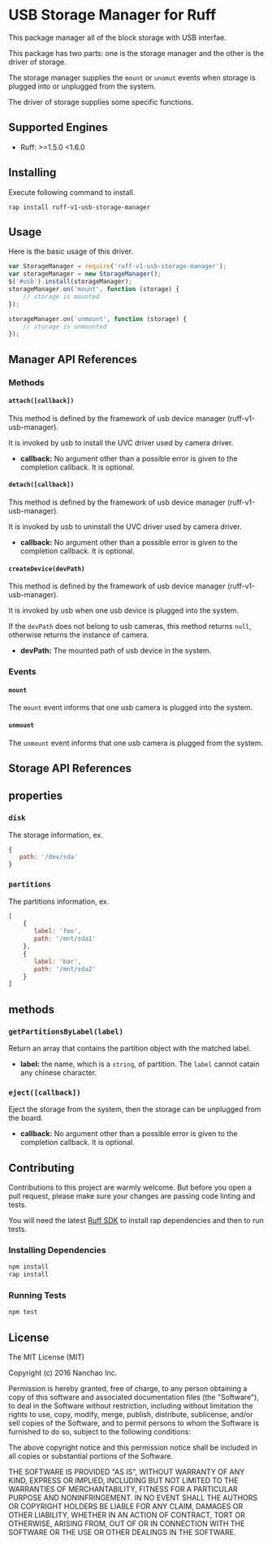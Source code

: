 # USB Storage Manager for Ruff

This package manager all of the block storage with USB interfae.

This package has two parts: one is the storage manager and the other is the driver of storage.

The storage manager supplies the `mount` or `unomut` events when storage is plugged into or unplugged from the system.

The driver of storage supplies some specific functions.

## Supported Engines

* Ruff: >=1.5.0 <1.6.0

## Installing

Execute following command to install.
```shell
rap install ruff-v1-usb-storage-manager
```

## Usage

Here is the basic usage of this driver.

```js
var StorageManager = require('ruff-v1-usb-storage-manager');
var storageManager = new StorageManager();
$('#usb').install(storageManager);
storageManager.on('mount', function (storage) {
    // storage is mounted
});

storageManager.on('unmount', function (storage) {
    // storage is unmounted
});
```

## Manager API References

### Methods

#### `attach([callback])`

This method is defined by the framework of usb device manager (ruff-v1-usb-manager).

It is invoked by usb to install the UVC driver used by camera driver.

- **callback:** No argument other than a possible error is given to the completion callback. It is optional.

#### `detach([callback])`

This method is defined by the framework of usb device manager (ruff-v1-usb-manager).

It is invoked by usb to uninstall the UVC driver used by camera driver.

- **callback:** No argument other than a possible error is given to the completion callback. It is optional.

#### `createDevice(devPath)`

This method is defined by the framework of usb device manager (ruff-v1-usb-manager).

It is invoked by usb when one usb device is plugged into the system.

If the `devPath` does not belong to usb cameras, this method returns `null`, otherwise returns the instance of camera.

- **devPath:** The mounted path of usb device in the system.

### Events

#### `mount`

The `mount` event informs that one usb camera is plugged into the system.

#### `unmount`

The `unmount` event informs that one usb camera is plugged from the system.

## Storage API References

## properties

### `disk`

The storage information, ex.

```js
{
   path: '/dev/sda'
}
```

### `partitions`

The partitions information, ex.

```js
[
    {
       label: 'foo',
       path: '/mnt/sda1'
    },
    {
       label: 'bar',
       path: '/mnt/sda2'
    }
]
```

## methods

### `getPartitionsByLabel(label)`

Return an array that contains the partition object with the matched label.

- **label:** the name, which is a `string`, of partition. The `label` cannot catain any chinese character.

### `eject([callback])`

Eject the storage from the system, then the storage can be unplugged from the board.

- **callback:** No argument other than a possible error is given to the completion callback. It is optional.

## Contributing

Contributions to this project are warmly welcome. But before you open a pull request, please make sure your changes are passing code linting and tests.

You will need the latest [Ruff SDK](https://ruff.io/) to install rap dependencies and then to run tests.

### Installing Dependencies

```sh
npm install
rap install
```

### Running Tests

```sh
npm test
```

## License

The MIT License (MIT)

Copyright (c) 2016 Nanchao Inc.

Permission is hereby granted, free of charge, to any person obtaining a copy of this software and associated documentation files (the "Software"), to deal in the Software without restriction, including without limitation the rights to use, copy, modify, merge, publish, distribute, sublicense, and/or sell copies of the Software, and to permit persons to whom the Software is furnished to do so, subject to the following conditions:

The above copyright notice and this permission notice shall be included in all copies or substantial portions of the Software.

THE SOFTWARE IS PROVIDED "AS IS", WITHOUT WARRANTY OF ANY KIND, EXPRESS OR IMPLIED, INCLUDING BUT NOT LIMITED TO THE WARRANTIES OF MERCHANTABILITY, FITNESS FOR A PARTICULAR PURPOSE AND NONINFRINGEMENT. IN NO EVENT SHALL THE AUTHORS OR COPYRIGHT HOLDERS BE LIABLE FOR ANY CLAIM, DAMAGES OR OTHER LIABILITY, WHETHER IN AN ACTION OF CONTRACT, TORT OR OTHERWISE, ARISING FROM, OUT OF OR IN CONNECTION WITH THE SOFTWARE OR THE USE OR OTHER DEALINGS IN THE SOFTWARE.
